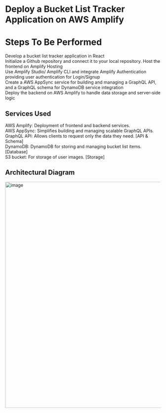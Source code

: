 # Deploy a Bucket List Tracker Application on AWS Amplify

# Steps To Be Performed

Develop a bucket list tracker application in React  
Initialize a Github repository and connect it to your local repository. Host the frontend on Amplify Hosting  
Use Amplify Studio/ Amplify CLI and integrate Amplify Authentication providing user authentication for Login/Signup  
Create a AWS AppSync service for building and managing a GraphQL API, and a GraphQL schema for DynamoDB service integration  
Deploy the backend on AWS Amplify to handle data storage and server-side logic  

## Services Used

AWS Amplify: Deployment of frontend and backend services.  
AWS AppSync: Simplifies building and managing scalable GraphQL APIs.  
GraphQL API: Allows clients to request only the data they need. [API & Schema]  
DynamoDB: DynamoDB for storing and managing bucket list items.[Database]  
S3 bucket: For storage of user images. [Storage]  

## Architectural Diagram

<img width="1607" height="731" alt="image" src="https://github.com/user-attachments/assets/1ecb7824-3146-4ad7-9665-8cf7ae704fae" />



